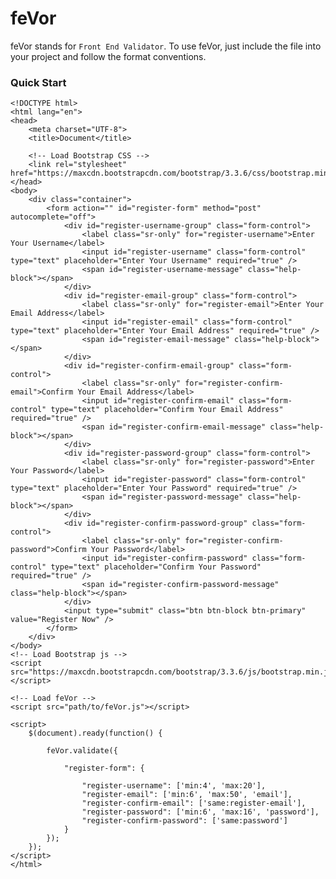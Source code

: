 # feVor  

feVor stands for `Front End Validator`. To use feVor, just include the file into your project and follow the format conventions.

### Quick Start
	
	<!DOCTYPE html>
	<html lang="en">
	<head>
		<meta charset="UTF-8">
		<title>Document</title>

		<!-- Load Bootstrap CSS -->
		<link rel="stylesheet" href="https://maxcdn.bootstrapcdn.com/bootstrap/3.3.6/css/bootstrap.min.css">
	</head>
	<body>
		<div class="container">
			<form action="" id="register-form" method="post" autocomplete="off">
				<div id="register-username-group" class="form-control">
					<label class="sr-only" for="register-username">Enter Your Username</label>
					<input id="register-username" class="form-control" type="text" placeholder="Enter Your Username" required="true" />
					<span id="register-username-message" class="help-block"></span>
				</div>
				<div id="register-email-group" class="form-control">
					<label class="sr-only" for="register-email">Enter Your Email Address</label>
					<input id="register-email" class="form-control" type="text" placeholder="Enter Your Email Address" required="true" />
					<span id="register-email-message" class="help-block"></span>
				</div>
				<div id="register-confirm-email-group" class="form-control">
					<label class="sr-only" for="register-confirm-email">Confirm Your Email Address</label>
					<input id="register-confirm-email" class="form-control" type="text" placeholder="Confirm Your Email Address" required="true" />
					<span id="register-confirm-email-message" class="help-block"></span>
				</div>
				<div id="register-password-group" class="form-control">
					<label class="sr-only" for="register-password">Enter Your Password</label>
					<input id="register-password" class="form-control" type="text" placeholder="Enter Your Password" required="true" />
					<span id="register-password-message" class="help-block"></span>
				</div>
				<div id="register-confirm-password-group" class="form-control">
					<label class="sr-only" for="register-confirm-password">Confirm Your Password</label>
					<input id="register-confirm-password" class="form-control" type="text" placeholder="Confirm Your Password" required="true" />
					<span id="register-confirm-password-message" class="help-block"></span>
				</div>
				<input type="submit" class="btn btn-block btn-primary" value="Register Now" />
			</form>
		</div>
	</body>
	<!-- Load Bootstrap js -->
	<script src="https://maxcdn.bootstrapcdn.com/bootstrap/3.3.6/js/bootstrap.min.js"></script>

	<!-- Load feVor -->
	<script src="path/to/feVor.js"></script>

	<script>
		$(document).ready(function() {
			
			feVor.validate({
				
				"register-form": {
					
					"register-username": ['min:4', 'max:20'],
					"register-email": ['min:6', 'max:50', 'email'],
					"register-confirm-email": ['same:register-email'],
					"register-password": ['min:6', 'max:16', 'password'],
					"register-confirm-password": ['same:password']
				}
			});
		});
	</script>
	</html>
